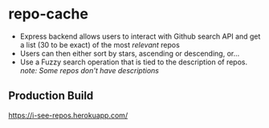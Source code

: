 # repo-cache
- Express backend allows users to interact with Github search API and get a list (30 to be exact) of the most *relevant* repos
- Users can then either sort by stars, ascending or descending, or...
- Use a Fuzzy search operation that is tied to the description of repos. *note: Some repos don't have descriptions*

## Production Build
https://i-see-repos.herokuapp.com/
